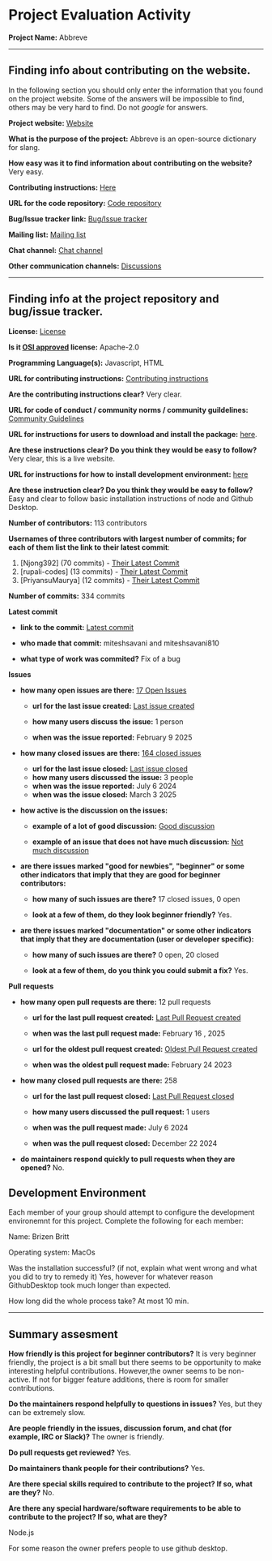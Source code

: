 # Project Evaluation Activity



__Project Name:__  Abbreve


---

## Finding info about contributing on the website.

In the following section you should only enter the information that you
found on the project website. Some of the answers will be impossible to find, others
may be very hard to find. Do not _google_ for answers.

__Project website:__ [Website](https://abbreve.vercel.app/)


__What is the purpose of the project:__ Abbreve is an open-source dictionary for slang.


__How easy was it to find information about contributing on the website?__ Very easy.


__Contributing instructions:__ [Here](https://github.com/Njong392/Abbreve/blob/main/CONTRIBUTING.md) 

__URL for the code repository:__ [Code repository](https://github.com/Njong392/Abbreve)

__Bug/Issue tracker link:__ [Bug/Issue tracker](https://github.com/Njong392/Abbreve/issues)

__Mailing list:__ [Mailing list](None)

__Chat channel:__ [Chat channel](None)

__Other communication channels:__ [Discussions](https://github.com/Njong392/Abbreve/discussions)


---

## Finding info at the project repository and bug/issue tracker.

__License:__ [License](https://github.com/Njong392/Abbreve?tab=readme-ov-file#)

__Is it [OSI approved](https://opensource.org/licenses/alphabetical) license:__ Apache-2.0

__Programming Language(s):__ Javascript, HTML

__URL for contributing instructions:__ [Contributing instructions](https://github.com/Njong392/Abbreve/blob/main/CONTRIBUTING.md)

__Are the contributing instructions clear?__ Very clear.


__URL for code of conduct / community norms / community guildelines:__ [Community Guidelines](https://github.com/Njong392/Abbreve?tab=readme-ov-file#)

__URL for instructions for users to download and install the package:__  [here](https://github.com/Njong392/Abbreve/blob/main/CONTRIBUTING.md). 


__Are these instructions clear? Do you think they would be easy to follow?__ Very clear, this is a live website.


__URL for instructions for how to install development environment:__ [here](https://github.com/Njong392/Abbreve/blob/main/CONTRIBUTING.md#note)


__Are these instruction clear? Do you think they would be easy to follow?__ Easy and clear to follow basic installation instructions of node and Github Desktop.


__Number of contributors:__ 113 contributors


__Usernames of three contributors with largest number of commits; for
each of them list the link to their latest commit__:

1. [Njong392] (70 commits) - [Their Latest Commit](https://github.com/Njong392/Abbreve/commit/dc61943bb8d27c3105b6032a70e61e00040ee770)
1. [rupali-codes] (13 commits) - [Their Latest Commit](https://github.com/Njong392/Abbreve/commit/2d3e59b4e6ad836232160fb49d1a512ab7dd700a)
1. [PriyansuMaurya] (12 commits) - [Their Latest Commit](https://github.com/Njong392/Abbreve/commit/0f5dd6b0a0753f182aa3555a169a7fbf1494179e)


__Number of commits:__ 334 commits

__Latest commit__ 

- __link to the commit:__ [Latest commit](https://github.com/Njong392/Abbreve/commit/18a0f7dbd15887570a78995e423cd96409bc493c)

- __who made that commit:__ miteshsavani and miteshsavani810


- __what type of work was commited?__ Fix of a bug


__Issues__

- __how many open issues are there:__ [17 Open Issues](https://github.com/Njong392/Abbreve/issues)

    - __url for the last issue created:__ [Last issue created](https://github.com/Njong392/Abbreve/issues/454)

    - __how many users discuss the issue:__ 1 person
    
    - __when was the issue reported:__ February 9 2025
    

- __how many closed issues are there:__ [164 closed issues](https://github.com/Njong392/Abbreve/issues?q=is%3Aissue%20state%3Aclosed)
    - __url for the last issue closed:__ [Last issue closed](https://github.com/Njong392/Abbreve/issues/434)
    - __how many users discussed the issue:__ 3 people
    - __when was the issue reported:__ July 6 2024
    - __when was the issue closed:__ March 3 2025

- __how active is the discussion on the issues:__ 

    - __example of a lot of good discussion:__ [Good discussion](https://github.com/Njong392/Abbreve/issues/88)
    
    - __example of an issue that does not have much discussion:__ [Not much discussion](https://github.com/Njong392/Abbreve/issues/199)



- __are there issues marked "good for newbies", "beginner" or some other indicators that imply that they are good for beginner contributors:__ 

    - __how many of such issues are there?__ 17 closed issues, 0 open
    
    - __look at a few of them, do they look beginner friendly?__ Yes.



- __are there issues marked "documentation" or some other indicators that imply that they are documentation (user or developer specific):__ 

    - __how many of such issues are there?__ 0 open, 20 closed
    
    - __look at a few of them, do you think you could submit a fix?__ Yes.



__Pull requests__

- __how many open pull requests are there:__ 12 pull requests

    - __url for the last pull request created:__ [Last Pull Request created](https://github.com/Njong392/Abbreve/pull/456)
    
    - __when was the last pull request made:__ February 16 , 2025

    - __url for the oldest pull request created:__ [Oldest Pull Request created](https://github.com/Njong392/Abbreve/pull/283)
    
    - __when was the oldest pull request made:__ February 24 2023

- __how many closed pull requests are there:__ 258

    - __url for the last pull request closed:__ [Last Pull Request closed](https://github.com/Njong392/Abbreve/pull/448)
    
    - __how many users discussed the pull request:__ 1 users
    
    - __when was the pull request made:__  July 6 2024
    
    - __when was the pull request closed:__ December 22 2024
    

- __do maintainers respond quickly to pull requests when they are opened?__ No.


## Development Environment 

Each member of your group should attempt to configure the development environemnt 
for this project. Complete the following for each member:

Name: Brizen Britt

Operating system: MacOs

Was the installation successful? (if not, explain what went wrong and 
what you did to try to remedy it) Yes, however for whatever reason GithubDesktop took much longer than expected.

How long did the whole process take? At most 10 min.


---


## Summary assesment
__How friendly is this project for beginner contributors?__ It is very beginner friendly, the project is a bit small but there seems to be opportunity to make interesting helpful contributions. However,the owner seems to be non-active. If not for bigger feature additions, there is room for smaller contributions.




__Do the maintainers respond helpfully to questions in issues?__ Yes, but they can be extremely slow.



__Are people friendly in the issues, discussion forum, and chat (for example, IRC or Slack)?__ The owner is friendly.




__Do pull requests get reviewed?__ Yes.



__Do maintainers thank people for their contributions?__ Yes.



__Are there special skills required to contribute to the project? If so, what are they?__ No.



__Are there any special hardware/software requirements to be able to contribute to the project? If so, what are they?__

Node.js

For some reason the owner prefers people to use github desktop.